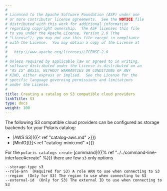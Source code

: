 ```yaml
---
#
# Licensed to the Apache Software Foundation (ASF) under one
# or more contributor license agreements.  See the NOTICE file
# distributed with this work for additional information
# regarding copyright ownership.  The ASF licenses this file
# to you under the Apache License, Version 2.0 (the
# "License"); you may not use this file except in compliance
# with the License.  You may obtain a copy of the License at
#
#   http://www.apache.org/licenses/LICENSE-2.0
#
# Unless required by applicable law or agreed to in writing,
# software distributed under the License is distributed on an
# "AS IS" BASIS, WITHOUT WARRANTIES OR CONDITIONS OF ANY
# KIND, either express or implied.  See the License for the
# specific language governing permissions and limitations
# under the License.
#
title: Creating a catalog on S3 compatible cloud providers
linkTitle: S3
type: docs
weight: 100
---
```


The following S3 compatible cloud providers can be configured as storage backends for your Polaris catalog:

- [AWS S3]({{< ref "catalog-aws.md" >}})
- [MinIO]({{< ref "catalog-minio.md" >}})

For the `polaris catalogs create` [command]({{% ref "../../command-line-interface#create" %}}) there are few `s3` only options

```text
--storage-type s3
--role-arn  (Required for S3) A role ARN to use when connecting to S3
--region  (Only for S3) The region to use when connecting to S3
--external-id  (Only for S3) The external ID to use when connecting to S3
```
